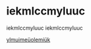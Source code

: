 # iekmlccmyluuc

iekmlccmyluuc iekmlccmyluuc

[ylmuimeüolemiük](https://iekmlccmyluuc.github.io/about)
